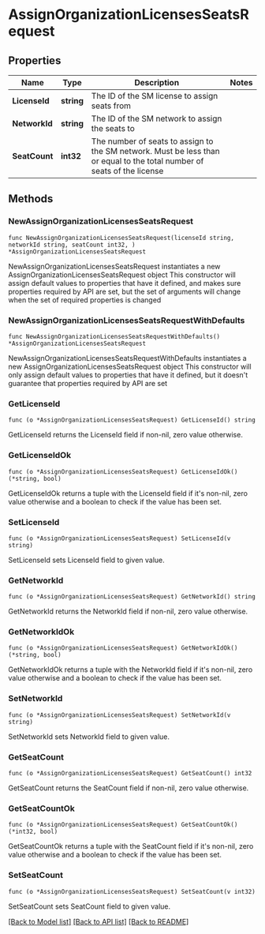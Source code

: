 # AssignOrganizationLicensesSeatsRequest

## Properties

Name | Type | Description | Notes
------------ | ------------- | ------------- | -------------
**LicenseId** | **string** | The ID of the SM license to assign seats from | 
**NetworkId** | **string** | The ID of the SM network to assign the seats to | 
**SeatCount** | **int32** | The number of seats to assign to the SM network. Must be less than or equal to the total number of seats of the license | 

## Methods

### NewAssignOrganizationLicensesSeatsRequest

`func NewAssignOrganizationLicensesSeatsRequest(licenseId string, networkId string, seatCount int32, ) *AssignOrganizationLicensesSeatsRequest`

NewAssignOrganizationLicensesSeatsRequest instantiates a new AssignOrganizationLicensesSeatsRequest object
This constructor will assign default values to properties that have it defined,
and makes sure properties required by API are set, but the set of arguments
will change when the set of required properties is changed

### NewAssignOrganizationLicensesSeatsRequestWithDefaults

`func NewAssignOrganizationLicensesSeatsRequestWithDefaults() *AssignOrganizationLicensesSeatsRequest`

NewAssignOrganizationLicensesSeatsRequestWithDefaults instantiates a new AssignOrganizationLicensesSeatsRequest object
This constructor will only assign default values to properties that have it defined,
but it doesn't guarantee that properties required by API are set

### GetLicenseId

`func (o *AssignOrganizationLicensesSeatsRequest) GetLicenseId() string`

GetLicenseId returns the LicenseId field if non-nil, zero value otherwise.

### GetLicenseIdOk

`func (o *AssignOrganizationLicensesSeatsRequest) GetLicenseIdOk() (*string, bool)`

GetLicenseIdOk returns a tuple with the LicenseId field if it's non-nil, zero value otherwise
and a boolean to check if the value has been set.

### SetLicenseId

`func (o *AssignOrganizationLicensesSeatsRequest) SetLicenseId(v string)`

SetLicenseId sets LicenseId field to given value.


### GetNetworkId

`func (o *AssignOrganizationLicensesSeatsRequest) GetNetworkId() string`

GetNetworkId returns the NetworkId field if non-nil, zero value otherwise.

### GetNetworkIdOk

`func (o *AssignOrganizationLicensesSeatsRequest) GetNetworkIdOk() (*string, bool)`

GetNetworkIdOk returns a tuple with the NetworkId field if it's non-nil, zero value otherwise
and a boolean to check if the value has been set.

### SetNetworkId

`func (o *AssignOrganizationLicensesSeatsRequest) SetNetworkId(v string)`

SetNetworkId sets NetworkId field to given value.


### GetSeatCount

`func (o *AssignOrganizationLicensesSeatsRequest) GetSeatCount() int32`

GetSeatCount returns the SeatCount field if non-nil, zero value otherwise.

### GetSeatCountOk

`func (o *AssignOrganizationLicensesSeatsRequest) GetSeatCountOk() (*int32, bool)`

GetSeatCountOk returns a tuple with the SeatCount field if it's non-nil, zero value otherwise
and a boolean to check if the value has been set.

### SetSeatCount

`func (o *AssignOrganizationLicensesSeatsRequest) SetSeatCount(v int32)`

SetSeatCount sets SeatCount field to given value.



[[Back to Model list]](../README.md#documentation-for-models) [[Back to API list]](../README.md#documentation-for-api-endpoints) [[Back to README]](../README.md)


